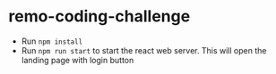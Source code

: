 # remo-coding-challenge
- Run `npm install`
- Run `npm run start` to start the react web server. This will open the landing page with login button
